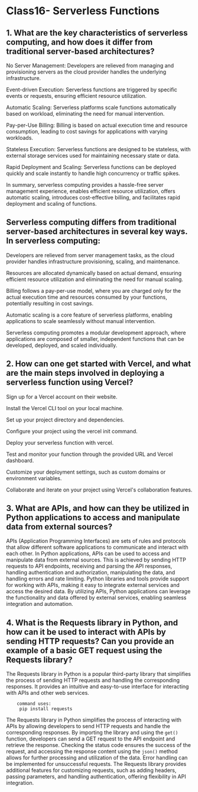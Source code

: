 # Class16- Serverless Functions
## 1. What are the key characteristics of serverless computing, and how does it differ from traditional server-based architectures?
No Server Management: Developers are relieved from managing and provisioning servers as the cloud provider handles the underlying infrastructure.

Event-driven Execution: Serverless functions are triggered by specific events or requests, ensuring efficient resource utilization.

Automatic Scaling: Serverless platforms scale functions automatically based on workload, eliminating the need for manual intervention.

Pay-per-Use Billing: Billing is based on actual execution time and resource consumption, leading to cost savings for applications with varying workloads.

Stateless Execution: Serverless functions are designed to be stateless, with external storage services used for maintaining necessary state or data.

Rapid Deployment and Scaling: Serverless functions can be deployed quickly and scale instantly to handle high concurrency or traffic spikes.

In summary, serverless computing provides a hassle-free server management experience, enables efficient resource utilization, offers automatic scaling, introduces cost-effective billing, and facilitates rapid deployment and scaling of functions.

## Serverless computing differs from traditional server-based architectures in several key ways. In serverless computing:

Developers are relieved from server management tasks, as the cloud provider handles infrastructure provisioning, scaling, and maintenance.

Resources are allocated dynamically based on actual demand, ensuring efficient resource utilization and eliminating the need for manual scaling.

Billing follows a pay-per-use model, where you are charged only for the actual execution time and resources consumed by your functions, potentially resulting in cost savings.

Automatic scaling is a core feature of serverless platforms, enabling applications to scale seamlessly without manual intervention.

Serverless computing promotes a modular development approach, where applications are composed of smaller, independent functions that can be developed, deployed, and scaled individually.
## 2. How can one get started with Vercel, and what are the main steps involved in deploying a serverless function using Vercel?
Sign up for a Vercel account on their website.

Install the Vercel CLI tool on your local machine.

Set up your project directory and dependencies.

Configure your project using the vercel init command.

Deploy your serverless function with vercel.

Test and monitor your function through the provided URL and Vercel dashboard.

Customize your deployment settings, such as custom domains or environment variables.

Collaborate and iterate on your project using Vercel's collaboration features.
## 3. What are APIs, and how can they be utilized in Python applications to access and manipulate data from external sources?
APIs (Application Programming Interfaces) are sets of rules and protocols that allow different software applications to communicate and interact with each other. In Python applications, APIs can be used to access and manipulate data from external sources. This is achieved by sending HTTP requests to API endpoints, receiving and parsing the API responses, handling authentication and authorization, manipulating the data, and handling errors and rate limiting. Python libraries and tools provide support for working with APIs, making it easy to integrate external services and access the desired data. By utilizing APIs, Python applications can leverage the functionality and data offered by external services, enabling seamless integration and automation.
## 4. What is the Requests library in Python, and how can it be used to interact with APIs by sending HTTP requests? Can you provide an example of a basic GET request using the Requests library?
The Requests library in Python is a popular third-party library that simplifies the process of sending HTTP requests and handling the corresponding responses. It provides an intuitive and easy-to-use interface for interacting with APIs and other web services.

        command uses:
         pip install requests

The Requests library in Python simplifies the process of interacting with APIs by allowing developers to send HTTP requests and handle the corresponding responses. By importing the library and using the `get()` function, developers can send a GET request to the API endpoint and retrieve the response. Checking the status code ensures the success of the request, and accessing the response content using the `json()` method allows for further processing and utilization of the data. Error handling can be implemented for unsuccessful requests. The Requests library provides additional features for customizing requests, such as adding headers, passing parameters, and handling authentication, offering flexibility in API integration.